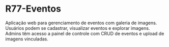 # R77-Eventos
Aplicação web para gerenciamento de eventos com galeria de imagens. Usuários podem se cadastrar, visualizar eventos e explorar imagens. Admins têm acesso a painel de controle com CRUD de eventos e upload de imagens vinculadas.
